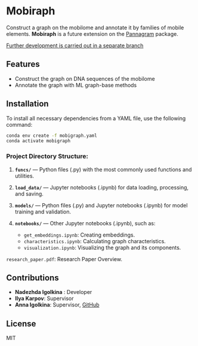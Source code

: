 # Mobiraph
Construct a graph on the mobilome and annotate it by families of mobile elements.
**Mobiraph** is a future extension on the [Pannagram](https://github.com/iganna/pannagram) package.

[Further development is carried out in a separate branch](https://github.com/nad-igolki/mobiraph/tree/dev)

## Features

- Construct the graph on DNA sequences of the mobilome
- Annotate the graph with ML graph-base methods

## Installation

To install all necessary dependencies from a YAML file, use the following command:

```bash
conda env create -f mobigraph.yaml
conda activate mobigraph
```

### Project Directory Structure:

1. **`funcs/`** — Python files (.py) with the most commonly used functions and utilities.

2. **`load_data/`** — Jupyter notebooks (.ipynb) for data loading, processing, and saving.

3. **`models/`** — Python files (.py) and Jupyter notebooks (.ipynb) for model training and validation.

4. **`notebooks/`** — Other Jupyter notebooks (.ipynb), such as:
   - `get_embeddings.ipynb`: Creating embeddings.
   - `characteristics.ipynb`: Calculating graph characteristics.
   - `visualization.ipynb`: Visualizing the graph and its components.

`research_paper.pdf`: Research Paper Overview.

## Сontributions

- **Nadezhda Igolkina** : Developer
- **Ilya Karpov**: Supervisor
- **Anna Igolkina**: Supervisor, [GitHub](https://github.com/iganna)

## License
MIT
